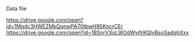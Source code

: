 Data file

https://drive.google.com/open?id=1Mqdc3HWEZMkQqnwPA70tbwH95KncrCEr
https://drive.google.com/open?id=1BSnrVXoL9IOdWyjfrKQlyBsoSadghXxx
